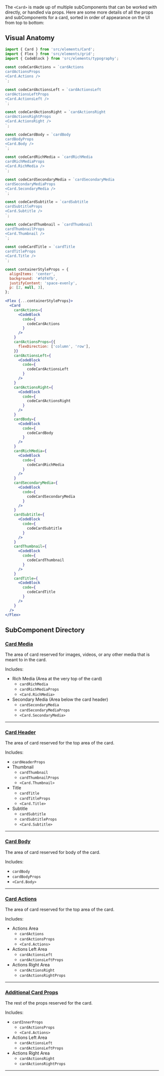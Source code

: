 The `<Card>` is made up of multiple subComponents that can be worked with directly, or handled via props.  Here are some more details of all the props and subComponents for a card, sorted in order of appearance on the UI from top to bottom:

## Visual Anatomy

```jsx in Markdown
import { Card } from 'src/elements/Card';
import { Flex } from 'src/elements/grid';
import { CodeBlock } from 'src/elements/typography';

const codeCardActions = `cardActions
cardActionsProps
<Card.Actions />
`;

const codeCardActionsLeft = `cardActionsLeft
cardActionsLeftProps
<Card.ActionsLeft />
`;

const codeCardActionsRight = `cardActionsRight
cardActionsRightProps
<Card.ActionsRight />
`;

const codeCardBody = `cardBody
cardBodyProps
<Card.Body />
`;

const codeCardRichMedia = `cardRichMedia
cardRichMediaProps
<Card.RichMedia />
`;

const codeCardSecondaryMedia = `cardSecondaryMedia
cardSecondaryMediaProps
<Card.SecondaryMedia />
`;

const codeCardSubtitle = `cardSubtitle
cardSubtitleProps
<Card.Subtitle />
`;

const codeCardThumbnail = `cardThumbnail
cardThumbnailProps
<Card.Thumbnail />
`;

const codeCardTitle = `cardTitle
cardTitleProps
<Card.Title />
`;

const containerStyleProps = {
  alignItems: 'center',
  background: '#fdf4fb',
  justifyContent: 'space-evenly',
  p: [2, null, 3],
};

<Flex {...containerStyleProps}>
  <Card
    cardActions={
      <CodeBlock
        code={
          codeCardActions
        }
      />
    }
    cardActionsProps={{
      flexDirection: ['column', 'row'],
    }}
    cardActionsLeft={
      <CodeBlock
        code={
          codeCardActionsLeft
        }
      />
    }
    cardActionsRight={
      <CodeBlock
        code={
          codeCardActionsRight
        }
      />
    }
    cardBody={
      <CodeBlock
        code={
          codeCardBody
        }
      />
    }
    cardRichMedia={
      <CodeBlock
        code={
          codeCardRichMedia
        }
      />
    }
    cardSecondaryMedia={
      <CodeBlock
        code={
          codeCardSecondaryMedia
        }
      />
    }
    cardSubtitle={
      <CodeBlock
        code={
          codeCardSubtitle
        }
      />
    }
    cardThumbnail={
      <CodeBlock
        code={
          codeCardThumbnail
        }
      />
    }
    cardTitle={
      <CodeBlock
        code={
          codeCardTitle
        }
      />
    }
  />
</Flex>

```

## SubComponent Directory

### [Card Media](#/Card/Subcomponents/Card%20Media)

The area of card reserved for images, videos, or any other media that is meant to in the card.

Includes:

* Rich Media (Area at the very top of the card)
  * `cardRichMedia`
  * `cardRichMediaProps`
  * `<Card.RichMedia>`
* Secondary Media (Area below the card header)
  * `cardSecondaryMedia`
  * `cardSecondaryMediaProps`
  * `<Card.SecondaryMedia>`

***

### [Card Header](#/Card/Subcomponents/Card%20Header)

The area of card reserved for the top area of the card.

Includes:

* `cardHeaderProps`
* Thumbnail
  * `cardThumbnail`
  * `cardThumbnailProps`
  * `<Card.Thumbnail>`
* Title
  * `cardTitle`
  * `cardTitleProps`
  * `<Card.Title>`
* Subtitle
  * `cardSubtitle`
  * `cardSubtitleProps`
  * `<Card.Subtitle>`

***

### [Card Body](#/Card/Subcomponents/Card%20Body)

The area of card reserved for body of the card.

Includes:

* `cardBody`
* `cardBodyProps`
* `<Card.Body>`

***

### [Card Actions](#/Card/Subcomponents/Card%20Actions)

The area of card reserved for the top area of the card.

Includes:

* Actions Area
  * `cardActions`
  * `cardActionsProps`
  * `<Card.Actions>`
* Actions Left Area
  * `cardActionsLeft`
  * `cardActionsLeftProps`
* Actions Right Area
  * `cardActionsRight`
  * `cardActionsRightProps`

***

### [Additional Card Props](#/Card/Subcomponents/Additional%20Card%20Props)

The rest of the props reserved for the card.

Includes:

* `cardInnerProps`
  * `cardActionsProps`
  * `<Card.Actions>`
* Actions Left Area
  * `cardActionsLeft`
  * `cardActionsLeftProps`
* Actions Right Area
  * `cardActionsRight`
  * `cardActionsRightProps`

***
